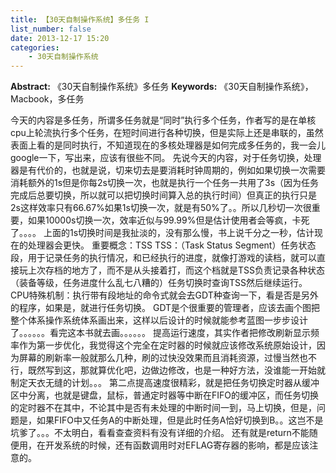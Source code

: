 ```yaml
---
title: 【30天自制操作系统】多任务 I
list_number: false
date: 2013-12-17 15:20
categories:
    - 30天自制操作系统
---
```

**Abstract:** 《30天自制操作系统》多任务
**Keywords:** 《30天自制操作系统》，Macbook，多任务
<!--more-->
今天的内容是多任务，所谓多任务就是“同时”执行多个任务，作者写的是在单核cpu上轮流执行多个任务，在短时间进行各种切换，但是实际上还是串联的，虽然表面上看的是同时执行，不知道现在的多核处理器是如何完成多任务的，我一会儿google一下，写出来，应该有很些不同。
先说今天的内容，对于任务切换，处理器是有代价的，也就是说，切来切去是要消耗时钟周期的，例如如果切换一次需要消耗额外的1s但是你每2s切换一次，也就是执行一个任务一共用了3s（因为任务完成后总要切换，所以就可以把切换时间算入总的执行时间）但真正的执行只是2s这样效率只有66.67%如果1s切换一次，就是有50%了。。所以几秒切一次很重要，如果10000s切换一次，效率近似与99.99%但是估计使用者会等疯，卡死了。。。。
上面的1s切换时间是我扯淡的，没有那么慢，书上说千分之一秒，估计现在的处理器会更快。
重要概念：TSS
TSS：（Task Status Segment）任务状态段，用于记录任务的执行情况，和已经执行的进度，就像打游戏的读档，就可以直接玩上次存档的地方了，而不是从头接着打，而这个档就是TSS负责记录各种状态（装备等级，任务进度什么乱七八糟的）任务切换时查询TSS然后继续运行。
CPU特殊机制：执行带有段地址的命令式就会去GDT种查询一下，看是否是另外的程序，如果是，就进行任务切换。
GDT是个很重要的管理者，应该去画个图把整个体系操作系统体系画出来，这样以后设计的时候就能参考蓝图一步步设计了。。。。。。看完这本书就去画。。。。。。
提高运行速度，其实作者把修改刷新显示频率作为第一步优化，我觉得这个完全在定时器的时候就应该修改系统原始设计，因为屏幕的刷新率一般就那么几种，刷的过快没效果而且消耗资源，过慢当然也不行，既然写到这，那就算优化吧，边做边修改，也是一种好方法，没谁能一开始就制定天衣无缝的计划。。。
第二点提高速度很精彩，就是把任务切换定时器从缓冲区中分离，也就是键盘，鼠标，普通定时器等中断在FIFO的缓冲区，而任务切换的定时器不在其中，不论其中是否有未处理的中断时间一到，马上切换，但是，问题是，如果FIFO中又任务A的中断处理，但是此时任务A恰好切换到B。。这岂不是坑爹了。。。不太明白，看看查查资料有没有详细的介绍。
还有就是return不能随便用，在开发系统的时候，还有函数调用时对EFLAG寄存器的影响，都是应该注意的。





